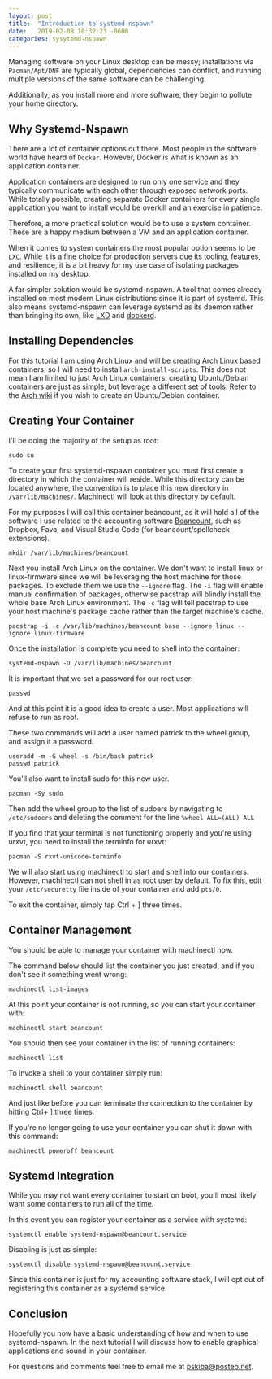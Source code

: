 ```yaml
---
layout: post
title:  "Introduction to systemd-nspawn"
date:   2019-02-08 10:32:23 -0600
categories: sysytemd-nspawn
---
```

Managing software on your Linux desktop can be messy; installations via `Pacman/Apt/DNF` are typically global, dependencies can conflict, and running multiple versions of the same software can be challenging.

Additionally, as you install more and more software, they begin to pollute your home directory.

## Why Systemd-Nspawn

There are a lot of container options out there. Most people in the software world have heard of `Docker`. However, Docker is what is known as an application container.

Application containers are designed to run only one service and they typically communicate with each other through exposed network ports. While totally possible, creating separate Docker containers for every single application you want to install would be overkill and an exercise in patience.

Therefore, a more practical solution would be to use a system container. These are a happy medium between a VM and an application container.

When it comes to system containers the most popular option seems to be `LXC`. While it is a fine choice for production servers due its tooling, features, and resilience, it is a bit heavy for my use case of isolating packages installed on my desktop.

A far simpler solution would be systemd-nspawn. A tool that comes already installed on most modern Linux distributions since it is part of systemd. This also means systemd-nspawn can leverage systemd as its daemon rather than bringing its own, like [LXD](https://linuxcontainers.org/lxd/) and [dockerd](https://docs.docker.com/engine/reference/commandline/dockerd/).

## Installing Dependencies   
For this tutorial I am using Arch Linux and will be creating Arch Linux based containers, so I will need to install `arch-install-scripts`. This does not mean I am limited to just Arch Linux containers: creating Ubuntu/Debian containers are just as simple, but leverage a different set of tools. Refer to the [Arch wiki](https://wiki.archlinux.org/index.php/Systemd-nspawn#Create_a_Debian_or_Ubuntu_environment) if you wish to create an Ubuntu/Debian container.

## Creating Your Container
I'll be doing the majority of the setup as root:
```
sudo su
```

To create your first systemd-nspawn container you must first create a directory in which the container will reside. While this directory can be located anywhere, the convention is to place this new directory in `/var/lib/machines/`. Machinectl will look at this directory by default.

For my purposes I will call this container beancount, as it will hold all of the software I use related to the accounting software [Beancount](http://furius.ca/beancount/), such as Dropbox, Fava, and Visual Studio Code (for beancount/spellcheck extensions).  

```
mkdir /var/lib/machines/beancount
```
Next you install Arch Linux on the container. We don't want to install linux or linux-firmware since we will be leveraging the host machine for those packages. To exclude them we use the `--ignore` flag. The `-i` flag will enable manual confirmation of packages, otherwise pacstrap will blindly install the whole base Arch Linux environment. The `-c` flag will tell pacstrap to use your host machine's package cache rather than the target machine's cache. 
```
pacstrap -i -c /var/lib/machines/beancount base --ignore linux --ignore linux-firmware
```

Once the installation is complete you need to shell into the container:
```
systemd-nspawn -D /var/lib/machines/beancount
```
It is important that we set a password for our root user:
```
passwd
```

And at this point it is a good idea to create a user. Most applications will refuse to run as root. 

These two commands will add a user named patrick to the wheel group, and assign it a password.

```
useradd -m -G wheel -s /bin/bash patrick
passwd patrick
```

You'll also want to install sudo for this new user. 
```
pacman -Sy sudo
```
Then add the wheel group to the list of sudoers by navigating to `/etc/sudoers` and deleting the comment for the line `%wheel ALL=(ALL) ALL`

If you find that your terminal is not functioning properly and you're using urxvt, you need to install the terminfo for urxvt:
```
pacman -S rxvt-unicode-terminfo
```


We will also start using machinectl to start and shell into our containers. However, machinectl can not shell in as root user by default. To fix this, edit your `/etc/securetty` file inside of your container and add `pts/0`.

To exit the container, simply tap Ctrl + ] three times.

## Container Management
You should be able to manage your container with machinectl now.

The command below should list the container you just created, and if you don't see it something went wrong:

```
machinectl list-images
```

At this point your container is not running, so you can start your container with:
```
machinectl start beancount
```

You should then see your container in the list of running containers:
```
machinectl list
```
To invoke a shell to your container simply run:
```
machinectl shell beancount
```
And just like before you can terminate the connection to the container by hitting Ctrl+ ] three times.

If you're no longer going to use your container you can shut it down with this command:
```
machinectl poweroff beancount
```

## Systemd Integration
While you may not want every container to start on boot, you'll most likely want some containers to run all of the time.

In this event you can register your container as a service with systemd:

```
systemctl enable systemd-nspawn@beancount.service
```

Disabling is just as simple:

```
systemctl disable systemd-nspawn@beancount.service
```

Since this container is just for my accounting software stack, I will opt out of registering this container as a systemd service.

## Conclusion

Hopefully you now have a basic understanding of how and when to use systemd-nspawn. In the next tutorial I will discuss how to enable graphical applications and sound in your container. 

For questions and comments feel free to email me at [pskiba@posteo.net](mailto:pskiba@posteo.net).
